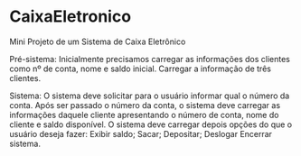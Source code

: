 # CaixaEletronico
Mini Projeto de um Sistema de Caixa Eletrônico

Pré-sistema:
Inicialmente precisamos carregar as informações dos clientes como nº de conta, nome e saldo inicial. Carregar a informação de três clientes.

Sistema:
O sistema deve solicitar para o usuário informar qual o número da conta. Após ser passado o número da conta, o sistema deve carregar as informações daquele cliente apresentando o número de conta, nome do cliente e saldo disponível.
O sistema deve carregar depois opções do que o usuário deseja fazer:
Exibir saldo;
Sacar;
Depositar;
Deslogar
Encerrar sistema.

